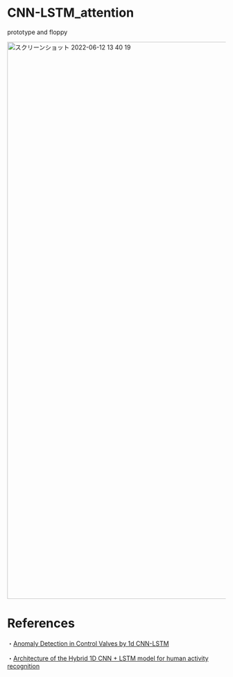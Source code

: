 # CNN-LSTM_attention

prototype and floppy

<img width="1281" alt="スクリーンショット 2022-06-12 13 40 19" src="https://user-images.githubusercontent.com/48679574/173214699-0b9035d0-9dc8-47a0-ad13-e1869ef81978.png">



# References
・[Anomaly Detection in Control Valves by 1d CNN-LSTM](https://confit.atlas.jp/guide/event-img/jsai2018/3Pin1-44/public/pdf?type=in)

・[Architecture of the Hybrid 1D CNN + LSTM model for human activity recognition](https://www.researchgate.net/figure/Architecture-of-the-Hybrid-1D-CNN-LSTM-model-for-human-activity-recognition_fig4_343341551)
